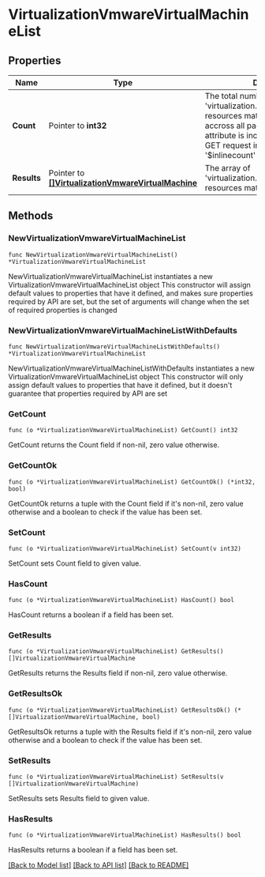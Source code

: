 # VirtualizationVmwareVirtualMachineList

## Properties

Name | Type | Description | Notes
------------ | ------------- | ------------- | -------------
**Count** | Pointer to **int32** | The total number of &#39;virtualization.VmwareVirtualMachine&#39; resources matching the request, accross all pages. The &#39;Count&#39; attribute is included when the HTTP GET request includes the &#39;$inlinecount&#39; parameter. | [optional] 
**Results** | Pointer to [**[]VirtualizationVmwareVirtualMachine**](virtualization.VmwareVirtualMachine.md) | The array of &#39;virtualization.VmwareVirtualMachine&#39; resources matching the request. | [optional] 

## Methods

### NewVirtualizationVmwareVirtualMachineList

`func NewVirtualizationVmwareVirtualMachineList() *VirtualizationVmwareVirtualMachineList`

NewVirtualizationVmwareVirtualMachineList instantiates a new VirtualizationVmwareVirtualMachineList object
This constructor will assign default values to properties that have it defined,
and makes sure properties required by API are set, but the set of arguments
will change when the set of required properties is changed

### NewVirtualizationVmwareVirtualMachineListWithDefaults

`func NewVirtualizationVmwareVirtualMachineListWithDefaults() *VirtualizationVmwareVirtualMachineList`

NewVirtualizationVmwareVirtualMachineListWithDefaults instantiates a new VirtualizationVmwareVirtualMachineList object
This constructor will only assign default values to properties that have it defined,
but it doesn't guarantee that properties required by API are set

### GetCount

`func (o *VirtualizationVmwareVirtualMachineList) GetCount() int32`

GetCount returns the Count field if non-nil, zero value otherwise.

### GetCountOk

`func (o *VirtualizationVmwareVirtualMachineList) GetCountOk() (*int32, bool)`

GetCountOk returns a tuple with the Count field if it's non-nil, zero value otherwise
and a boolean to check if the value has been set.

### SetCount

`func (o *VirtualizationVmwareVirtualMachineList) SetCount(v int32)`

SetCount sets Count field to given value.

### HasCount

`func (o *VirtualizationVmwareVirtualMachineList) HasCount() bool`

HasCount returns a boolean if a field has been set.

### GetResults

`func (o *VirtualizationVmwareVirtualMachineList) GetResults() []VirtualizationVmwareVirtualMachine`

GetResults returns the Results field if non-nil, zero value otherwise.

### GetResultsOk

`func (o *VirtualizationVmwareVirtualMachineList) GetResultsOk() (*[]VirtualizationVmwareVirtualMachine, bool)`

GetResultsOk returns a tuple with the Results field if it's non-nil, zero value otherwise
and a boolean to check if the value has been set.

### SetResults

`func (o *VirtualizationVmwareVirtualMachineList) SetResults(v []VirtualizationVmwareVirtualMachine)`

SetResults sets Results field to given value.

### HasResults

`func (o *VirtualizationVmwareVirtualMachineList) HasResults() bool`

HasResults returns a boolean if a field has been set.


[[Back to Model list]](../README.md#documentation-for-models) [[Back to API list]](../README.md#documentation-for-api-endpoints) [[Back to README]](../README.md)


